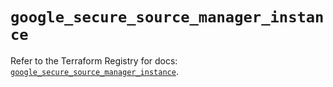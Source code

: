 # `google_secure_source_manager_instance`

Refer to the Terraform Registry for docs: [`google_secure_source_manager_instance`](https://registry.terraform.io/providers/hashicorp/google-beta/5.26.0/docs/resources/google_secure_source_manager_instance).
